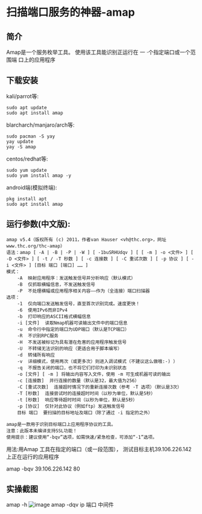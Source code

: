 # 扫描端口服务的神器-amap

## 简介

Amap是一个服务枚举工具。 使用该工具能识别正运行在 一 ·个指定端口或一个范围端
口上的应用程序

## 下载安装

kali/parrot等:

```
sudo apt update
sudo apt install amap 
```

blarcharch/manjaro/arch等:

```
sudo pacman -S yay
yay update 
yay -S amap
```

centos/redhat等:

```
sudo yum update 
sudo yum install amap -y
```

android端(模拟终端):

```
pkg install apt 
sudo apt install amap
```

## 运行参数(中文版):

```
amap v5.4（版权所有 (c) 2011，作者van Hauser <vh@thc.org>，网址www.thc.org/thc-amap）
语法：amap [ -A | -B | -P | -W ] [ -1buSRHUdqv ] [ [ -m ] -o <文件> ] [ -D <文件> ] [ -t / -T 秒数 ] [ -c 连接数 ] [ -C 重试次数 ] [ -p 协议 ] [ -i <文件> ] [目标 端口 [端口] …… ]
模式：
    -A  映射应用程序：发送触发信号并分析响应（默认模式）
    -B  仅抓取横幅信息，不发送触发信号
    -P  不处理横幅或应用程序相关内容——作为（全连接）端口扫描器
选项：
    -1  仅向端口发送触发信号，直至首次识别完成。速度更快！
    -6  使用IPv6而非IPv4
    -b  打印响应的ASCII格式横幅信息
    -i [文件]  读取Nmap机器可读输出文件中的端口信息
    -u  命令行中指定的端口为UDP端口（默认是TCP端口）
    -R  不识别RPC服务
    -H  不发送被标记为具有潜在危害的应用程序触发信号
    -U  不转储无法识别的响应（更适合用于脚本编写）
    -d  转储所有响应
    -v  详细模式，使用两次（或更多次）则进入调试模式（不建议这么做哦:-) ）
    -q  不报告关闭的端口，也不将它们打印为未识别状态
    -o [文件] [ -m ] 将输出内容写入文件，使用 -m 可生成机器可读的输出
    -c [连接数]  并行连接的数量（默认是32，最大值为256）
    -C [重试次数]  连接超时情况下的重新连接次数（参考 -T 选项）（默认是3次）
    -T [秒数]  连接尝试时的连接超时时间（以秒为单位，默认是5秒）
    -t [秒数]  响应等待超时时间（以秒为单位，默认是5秒）
    -p [协议]  仅针对此协议（例如ftp）发送触发信号
    目标 端口  要扫描的目标地址及端口（除了通过 -i 指定的之外）

amap是一款用于识别目标端口上应用程序协议的工具。
注意：此版本未编译支持SSL功能！
使用提示：建议使用“-bqv”选项，如需快速/紧急检查，可添加“-1”选项。 

```

用法:用Amap 工具在指定的端口（或一段范围）， 测试目标主机39.106.226.142上正在运行的应用程序

amap -bqv 39.106.226.142 80

## 实操截图
amap -h
![image](https://github.com/user-attachments/assets/8cbf1932-98cc-4212-b795-a207955c6331)
amap -dqv ip 端口
中间件








